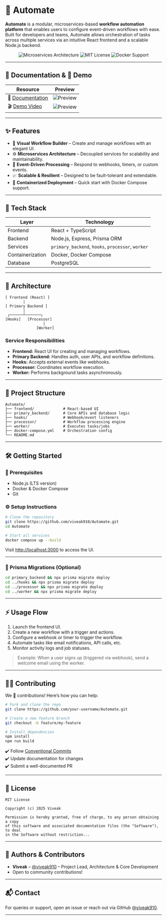 # 🚀 Automate

**Automate** is a modular, microservices-based **workflow automation platform** that enables users to configure event-driven workflows with ease. Built for developers and teams, Automate allows orchestration of tasks across multiple services via an intuitive React frontend and a scalable Node.js backend.

<p align="center">
  <img src="https://img.shields.io/badge/microservices-architecture-blue.svg" alt="Microservices Architecture"/>
  <img src="https://img.shields.io/badge/license-MIT-green.svg" alt="MIT License"/>
  <img src="https://img.shields.io/badge/containerized-Docker-blue.svg" alt="Docker Support"/>
</p>

---

## 📄 Documentation & 🎥 Demo

| Resource        | Preview |
|----------------|---------|
| 📘 [Documentation](https://drive.google.com/file/d/1ZAVFnOfAmv5c9pCldiI6ltjqA-PEvqYi/view?usp=sharing) | ![Preview](https://img.shields.io/badge/view-documentation-blue) |
| 🎬 [Demo Video](https://drive.google.com/file/d/1U90_-ISTIsZishOyIzWrmhIE4v5ghea_/view?usp=sharing) | ![Preview](https://img.shields.io/badge/watch-demo-red) |

---

## ✨ Features

- 🔧 **Visual Workflow Builder** – Create and manage workflows with an elegant UI.
- ⚙️ **Microservices Architecture** – Decoupled services for scalability and maintainability.
- 🔁 **Event-Driven Processing** – Respond to webhooks, timers, or custom events.
- 📈 **Scalable & Resilient** – Designed to be fault-tolerant and extendable.
- 🐳 **Containerized Deployment** – Quick start with Docker Compose support.

---

## 🧱 Tech Stack

| Layer           | Technology                     |
|----------------|---------------------------------|
| Frontend        | React + TypeScript              |
| Backend         | Node.js, Express, Prisma ORM    |
| Services        | `primary_backend`, `hooks`, `processor`, `worker` |
| Containerization| Docker, Docker Compose          |
| Database        | PostgreSQL                      |

---

## 🧭 Architecture

```
[ Frontend (React) ]
        |
[ Primary Backend ]
        |
 ┌──────┴───────┐
[Hooks]   [Processor]
                 |
              [Worker]
```

### Service Responsibilities

- **Frontend:** React UI for creating and managing workflows.
- **Primary Backend:** Handles auth, user APIs, and workflow definitions.
- **Hooks:** Accepts external events like webhooks.
- **Processor:** Coordinates workflow execution.
- **Worker:** Performs background tasks asynchronously.

---

## 📁 Project Structure

```
Automate/
├── frontend/             # React-based UI
├── primary_backend/      # Core APIs and database logic
├── hooks/                # Webhook/event listeners
├── processor/            # Workflow processing engine
├── worker/               # Executes tasks/jobs
├── docker-compose.yml    # Orchestration config
└── README.md
```

---

## 🛠️ Getting Started

### 🔄 Prerequisites

- Node.js (LTS version)
- Docker & Docker Compose
- Git

### ⚙️ Setup Instructions

```bash
# Clone the repository
git clone https://github.com/viveak910/Automate.git
cd Automate

# Start all services
docker compose up --build
```

Visit [http://localhost:3000](http://localhost:3000) to access the UI.

---

### 📌 Prisma Migrations (Optional)

```bash
cd primary_backend && npx prisma migrate deploy
cd ../hooks && npx prisma migrate deploy
cd ../processor && npx prisma migrate deploy
cd ../worker && npx prisma migrate deploy
```

---

## ⚡ Usage Flow

1. Launch the frontend UI.
2. Create a new workflow with a trigger and actions.
3. Configure a webhook or timer to trigger the workflow.
4. Automate tasks like email notifications, API calls, etc.
5. Monitor activity logs and job statuses.

> Example: When a user signs up (triggered via webhook), send a welcome email using the worker.

---

## 👨‍💻 Contributing

We 💚 contributions! Here’s how you can help:

```bash
# Fork and clone the repo
git clone https://github.com/your-username/Automate.git

# Create a new feature branch
git checkout -b feature/my-feature

# Install dependencies
npm install
npm run build
```

✔️ Follow [Conventional Commits](https://www.conventionalcommits.org/)  
✔️ Update documentation for changes  
✔️ Submit a well-documented PR

---

## 📄 License

```text
MIT License

Copyright (c) 2025 Viveak

Permission is hereby granted, free of charge, to any person obtaining a copy
of this software and associated documentation files (the "Software"), to deal
in the Software without restriction...
```

---

## 👥 Authors & Contributors

- **Viveak** – [@viveak910](https://github.com/viveak910) – Project Lead, Architecture & Core Development
- Open to community contributions!

---

## 📬 Contact

For queries or support, open an issue or reach out via GitHub [@viveak910](https://github.com/viveak910).

---
